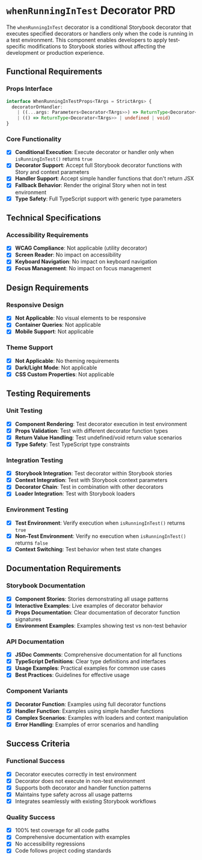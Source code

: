 # `whenRunningInTest` Decorator PRD

The `whenRunningInTest` decorator is a conditional Storybook decorator that executes specified decorators or handlers only when the code is running in a test environment. This component enables developers to apply test-specific modifications to Storybook stories without affecting the development or production experience.

## Functional Requirements

### Props Interface

```ts
interface WhenRunningInTestProps<TArgs = StrictArgs> {
  decoratorOrHandler:
    | ((...args: Parameters<Decorator<TArgs>>) => ReturnType<Decorator<TArgs>> | undefined | void)
    | (() => ReturnType<Decorator<TArgs>> | undefined | void)
}
```

### Core Functionality

- [x] **Conditional Execution**: Execute decorator or handler only when `isRunningInTest()` returns `true`
- [x] **Decorator Support**: Accept full Storybook decorator functions with Story and context parameters
- [x] **Handler Support**: Accept simple handler functions that don't return JSX
- [x] **Fallback Behavior**: Render the original Story when not in test environment
- [x] **Type Safety**: Full TypeScript support with generic type parameters

## Technical Specifications

### Accessibility Requirements

- [x] **WCAG Compliance**: Not applicable (utility decorator)
- [x] **Screen Reader**: No impact on accessibility
- [x] **Keyboard Navigation**: No impact on keyboard navigation
- [x] **Focus Management**: No impact on focus management

## Design Requirements

### Responsive Design

- [x] **Not Applicable**: No visual elements to be responsive
- [x] **Container Queries**: Not applicable
- [x] **Mobile Support**: Not applicable

### Theme Support

- [x] **Not Applicable**: No theming requirements
- [x] **Dark/Light Mode**: Not applicable
- [x] **CSS Custom Properties**: Not applicable

## Testing Requirements

### Unit Testing

- [x] **Component Rendering**: Test decorator execution in test environment
- [x] **Props Validation**: Test with different decorator function types
- [x] **Return Value Handling**: Test undefined/void return value scenarios
- [x] **Type Safety**: Test TypeScript type constraints

### Integration Testing

- [x] **Storybook Integration**: Test decorator within Storybook stories
- [x] **Context Integration**: Test with Storybook context parameters
- [x] **Decorator Chain**: Test in combination with other decorators
- [x] **Loader Integration**: Test with Storybook loaders

### Environment Testing

- [x] **Test Environment**: Verify execution when `isRunningInTest()` returns `true`
- [x] **Non-Test Environment**: Verify no execution when `isRunningInTest()` returns `false`
- [x] **Context Switching**: Test behavior when test state changes

## Documentation Requirements

### Storybook Documentation

- [x] **Component Stories**: Stories demonstrating all usage patterns
- [x] **Interactive Examples**: Live examples of decorator behavior
- [x] **Props Documentation**: Clear documentation of decorator function signatures
- [x] **Environment Examples**: Examples showing test vs non-test behavior

### API Documentation

- [x] **JSDoc Comments**: Comprehensive documentation for all functions
- [x] **TypeScript Definitions**: Clear type definitions and interfaces
- [x] **Usage Examples**: Practical examples for common use cases
- [x] **Best Practices**: Guidelines for effective usage

### Component Variants

- [x] **Decorator Function**: Examples using full decorator functions
- [x] **Handler Function**: Examples using simple handler functions
- [x] **Complex Scenarios**: Examples with loaders and context manipulation
- [x] **Error Handling**: Examples of error scenarios and handling

## Success Criteria

### Functional Success

- [x] Decorator executes correctly in test environment
- [x] Decorator does not execute in non-test environment
- [x] Supports both decorator and handler function patterns
- [x] Maintains type safety across all usage patterns
- [x] Integrates seamlessly with existing Storybook workflows

### Quality Success

- [x] 100% test coverage for all code paths
- [x] Comprehensive documentation with examples
- [x] No accessibility regressions
- [x] Code follows project coding standards
